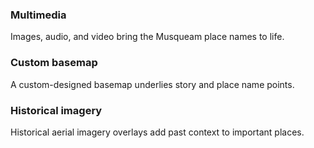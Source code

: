### Multimedia
Images, audio, and video bring the Musqueam place names to life.

### Custom basemap
A custom-designed basemap underlies story and place name points.

### Historical imagery
Historical aerial imagery overlays add past context to important places.